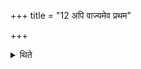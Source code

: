 +++
title = "12 अपि वाज्यमेव प्रथम"

+++

<details><summary>थिते</summary>

12. Or rather the should pour only ghee in the first (mahāvīra); (only) honey in the second (and only) curds in the third.  
</details>
